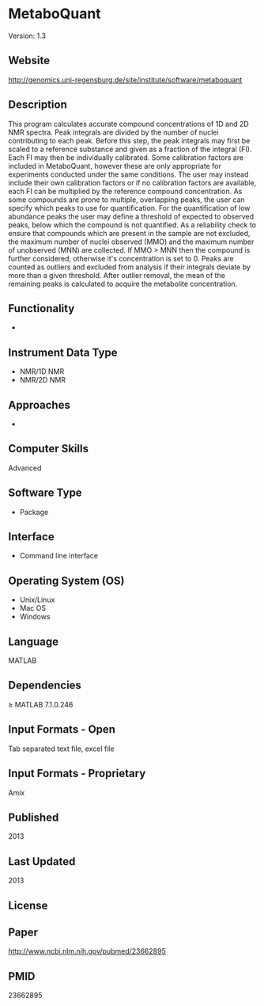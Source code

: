 # MetaboQuant
Version: 1.3

## Website
http://genomics.uni-regensburg.de/site/institute/software/metaboquant

## Description
This program calculates accurate compound concentrations of 1D and 2D NMR spectra. Peak integrals are divided by the number of nuclei contributing to each peak. Before this step, the peak integrals may first be scaled to a reference substance and given as a fraction of the integral (FI). Each FI may then be individually calibrated. Some calibration factors are included in MetaboQuant, however these are only appropriate for experiments conducted under the same conditions. The user may instead include their own calibration factors or if no calibration factors are available, each FI can be multiplied  by the reference compound concentration. As some compounds are prone to multiple, overlapping peaks, the user can specify which peaks to use for quantification. For the quantification of low abundance peaks the user may define a threshold of expected to observed peaks, below which the compound is not quantified. As a reliability check to ensure that compounds which are present in the sample are not excluded, the maximum number of nuclei observed (MMO) and the maximum number of unobserved (MNN) are collected. If MMO > MNN then the compound is further considered, otherwise it's concentration is set to 0. Peaks are counted as outliers and excluded from analysis if their integrals deviate by more than a given threshold. After outlier removal, the mean of the remaining peaks is calculated to acquire the metabolite concentration.

## Functionality
-

## Instrument Data Type
- NMR/1D NMR
- NMR/2D NMR

## Approaches
-

## Computer Skills
Advanced

## Software Type
- Package

## Interface
- Command line interface

## Operating System (OS)
- Unix/Linux
- Mac OS
- Windows

## Language
MATLAB

## Dependencies
≥ MATLAB 7.1.0.246

## Input Formats - Open
Tab separated text file, excel file

## Input Formats - Proprietary
Amix

## Published
2013

## Last Updated
2013

## License

## Paper
http://www.ncbi.nlm.nih.gov/pubmed/23662895

## PMID
23662895

